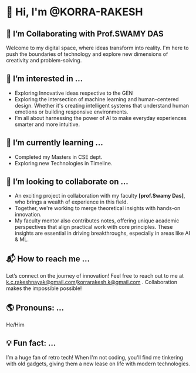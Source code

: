 # 🌟 Hi, I'm @KORRA-RAKESH
## 🤝 I’m Collaborating with Prof.SWAMY DAS

Welcome to my digital space, where ideas transform into reality. I'm here to push the boundaries of technology and explore new dimensions of creativity and problem-solving.

## 🔭 I’m interested in ...
- Exploring Innovative ideas respective to the GEN
- Exploring the intersection of machine learning and human-centered design. Whether it's creating intelligent systems that understand human emotions or building responsive environments.
- I’m all about harnessing the power of AI to make everyday experiences smarter and more intuitive.

## 🌱 I’m currently learning ...
- Completed my Masters in CSE dept.
- Exploring new Technologies in Timeline. 

## 🚀 I’m looking to collaborate on ...
- An exciting project in collaboration with my faculty **[prof.Swamy Das]**, who brings a wealth of experience in this field.
- Together, we're working to merge theoretical insights with hands-on innovation.
- My faculty mentor also contributes notes, offering unique academic perspectives that align practical work with core principles. These insights are essential in driving breakthroughs, especially in areas like AI & ML.

## 📬 How to reach me ...
Let’s connect on the journey of innovation! Feel free to reach out to me at k.c.rakeshnayak@gmail.com/korrarakesh.k@gmail.com . Collaboration makes the impossible possible!

## 🌎 Pronouns: ...
He/Him

## 💡 Fun fact: ...
I’m a huge fan of retro tech! When I'm not coding, you'll find me tinkering with old gadgets, giving them a new lease on life with modern technologies.

<!---
KORRA-RAKESH/KORRA-RAKESH is a ✨ special ✨ repository because its `README.md` (this file) appears on your GitHub profile.
You can click the Preview link to take a look at your changes.
--->
